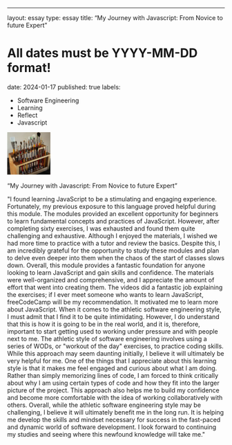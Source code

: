 ---
layout: essay
type: essay
title: “My Journey with Javascript: From Novice to future Expert”
# All dates must be YYYY-MM-DD format!
date: 2024-01-17
published: true
labels:
  - Software Engineering
  - Learning
  - Reflect
  - Javascript

<img width="100px" class="rounded float-start pe-4" src="../img/igniting/paintbrushes.jpg">

“My Journey with Javascript: From Novice to future Expert”

"I found learning JavaScript to be a stimulating and engaging experience. Fortunately, my previous exposure to this language proved helpful during this module. The modules provided an excellent opportunity for beginners to learn fundamental concepts and practices of JavaScript. However, after completing sixty exercises, I was exhausted and found them quite challenging and exhaustive. Although I enjoyed the materials, I wished we had more time to practice with a tutor and review the basics. Despite this, I am incredibly grateful for the opportunity to study these modules and plan to delve even deeper into them when the chaos of the start of classes slows down. 
Overall, this module provides a fantastic foundation for anyone looking to learn JavaScript and gain skills and confidence. The materials were well-organized and comprehensive, and I appreciate the amount of effort that went into creating them. The videos did a fantastic job explaining the exercises; if I ever meet someone who wants to learn JavaScript, freeCodeCamp will be my recommendation. It motivated me to learn more about JavaScript. 
When it comes to the athletic software engineering style, I must admit that I find it to be quite intimidating. However, I do understand that this is how it is going to be in the real world, and it is, therefore, important to start getting used to working under pressure and with people next to me. The athletic style of software engineering involves using a series of WODs, or "workout of the day" exercises, to practice coding skills. While this approach may seem daunting initially, I believe it will ultimately be very helpful for me. One of the things that I appreciate about this learning style is that it makes me feel engaged and curious about what I am doing. Rather than simply memorizing lines of code, I am forced to think critically about why I am using certain types of code and how they fit into the larger picture of the project. This approach also helps me to build my confidence and become more comfortable with the idea of working collaboratively with others.
Overall, while the athletic software engineering style may be challenging, I believe it will ultimately benefit me in the long run. It is helping me develop the skills and mindset necessary for success in the fast-paced and dynamic world of software development.
I look forward to continuing my studies and seeing where this newfound knowledge will take me."  

